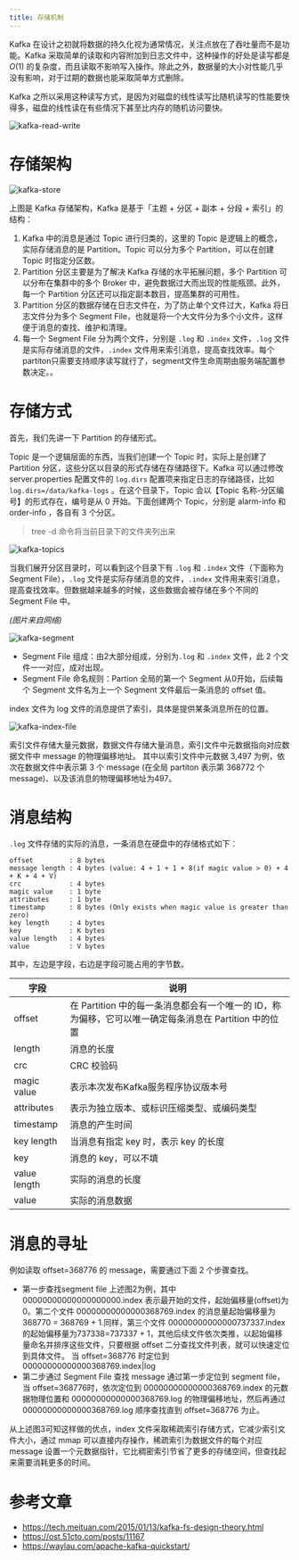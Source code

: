 ```yaml
---
title: 存储机制
---
```


Kafka 在设计之初就将数据的持久化视为通常情况，关注点放在了吞吐量而不是功能。Kafka 采取简单的读取和内容附加到日志文件中，这种操作的好处是读写都是 $O(1)$ 的复杂度，而且读取不影响写入操作。除此之外，数据量的大小对性能几乎没有影响，对于过期的数据也能采取简单方式删除。

Kafka 之所以采用这种读写方式，是因为对磁盘的线性读写比随机读写的性能要快得多，磁盘的线性读在有些情况下甚至比内存的随机访问要快。

![kafka-read-write](https://www.lin2j.tech/blog-image/middleware/kafka-read-write.png)

# 存储架构

![kafka-store ](https://www.lin2j.tech/blog-image/middleware/kafka-store.png)

上图是 Kafka 存储架构，Kafka 是基于「主题 + 分区 + 副本 + 分段 + 索引」的结构：

1. Kafka 中的消息是通过 Topic 进行归类的，这里的 Topic 是逻辑上的概念，实际存储消息的是 Partition。Topic 可以分为多个 Partition，可以在创建 Topic 时指定分区数。
2. Partition 分区主要是为了解决 Kafka 存储的水平拓展问题，多个 Partition 可以分布在集群中的多个 Broker 中，避免数据过大而出现的性能瓶颈。此外，每一个 Partition 分区还可以指定副本数目，提高集群的可用性。
3. Partition 分区的数据存储在日志文件在，为了防止单个文件过大，Kafka 将日志文件分为多个 Segment File，也就是将一个大文件分为多个小文件，这样便于消息的查找、维护和清理。
4. 每一个 Segment File 分为两个文件，分别是 `.log` 和 `.index` 文件，`.log` 文件是实际存储消息的文件，`.index` 文件用来索引消息，提高查找效率。每个partiton只需要支持顺序读写就行了，segment文件生命周期由服务端配置参数决定。。 

# 存储方式

首先，我们先讲一下 Partition 的存储形式。

Topic 是一个逻辑层面的东西，当我们创建一个 Topic 时，实际上是创建了 Partition 分区，这些分区以目录的形式存储在存储路径下。Kafka 可以通过修改 server.properties 配置文件的 `log.dirs` 配置项来指定日志的存储路径，比如 `log.dirs=/data/kafka-logs` 。在这个目录下，Topic 会以【Topic 名称-分区编号】的形式存在，编号是从 $0$ 开始。下面创建两个 Topic，分别是 alarm-info 和 order-info ，各自有 $3$ 个分区。

>  tree -d 命令将当前目录下的文件夹列出来

![kafka-topics](https://www.lin2j.tech/blog-image/middleware/kafka-topics.png)

当我们展开分区目录时，可以看到这个目录下有 `.log` 和 `.index` 文件（下面称为 Segment File），`.log` 文件是实际存储消息的文件，`.index` 文件用来索引消息，提高查找效率。但数据越来越多的时候，这些数据会被存储在多个不同的 Segment File 中。

*(图片来自网络)*

![kafka-segment](https://www.lin2j.tech/blog-image/middleware/kafka-segment.png)

- Segment File 组成：由2大部分组成，分别为`.log` 和 `.index` 文件，此 2 个文件一一对应，成对出现。
- Segment File 命名规则：Partion 全局的第一个 Segment 从0开始，后续每个 Segment 文件名为上一个 Segment 文件最后一条消息的 offset 值。

index 文件为 log 文件的消息提供了索引，具体是提供某条消息所在的位置。

![kafka-index-file](https://www.lin2j.tech/blog-image/middleware/kafka-index-file.png)

索引文件存储大量元数据，数据文件存储大量消息，索引文件中元数据指向对应数据文件中 message 的物理偏移地址。 其中以索引文件中元数据 3,497 为例，依次在数据文件中表示第 3 个 message (在全局 partiton 表示第 368772 个 message)、以及该消息的物理偏移地址为497。

# 消息结构

`.log` 文件存储的实际的消息，一条消息在硬盘中的存储格式如下：

```
offset         : 8 bytes 
message length : 4 bytes (value: 4 + 1 + 1 + 8(if magic value > 0) + 4 + K + 4 + V)
crc            : 4 bytes
magic value    : 1 byte
attributes     : 1 byte
timestamp      : 8 bytes (Only exists when magic value is greater than zero)
key length     : 4 bytes
key            : K bytes
value length   : 4 bytes
value          : V bytes
```

其中，左边是字段，右边是字段可能占用的字节数。

| 字段         | 说明                                                         |
| ------------ | ------------------------------------------------------------ |
| offset       | 在 Partition 中的每一条消息都会有一个唯一的 ID，称为偏移，它可以唯一确定每条消息在 Partition 中的位置 |
| length       | 消息的长度                                                   |
| crc          | CRC 校验码                                                   |
| magic value  | 表示本次发布Kafka服务程序协议版本号                          |
| attributes   | 表示为独立版本、或标识压缩类型、或编码类型                   |
| timestamp    | 消息的产生时间                                               |
| key length   | 当消息有指定 key 时，表示 key 的长度                         |
| key          | 消息的 key，可以不填                                         |
| value length | 实际的消息的长度                                             |
| value        | 实际的消息数据                                               |

# 消息的寻址

例如读取 offset=368776 的 message，需要通过下面 $2$ 个步骤查找。

- 第一步查找segment file 上述图2为例，其中 00000000000000000000.index 表示最开始的文件，起始偏移量(offset)为0。第二个文件 00000000000000368769.index 的消息量起始偏移量为 368770 = 368769 + 1.同样，第三个文件 00000000000000737337.index 的起始偏移量为737338=737337 + 1，其他后续文件依次类推，以起始偏移量命名并排序这些文件，只要根据 offset  二分查找文件列表，就可以快速定位到具体文件。 当 offset=368776 时定位到00000000000000368769.index|log
- 第二步通过 Segment File 查找 message 通过第一步定位到 segment file，当 offset=368776时，依次定位到 00000000000000368769.index 的元数据物理位置和 00000000000000368769.log 的物理偏移地址，然后再通过00000000000000368769.log 顺序查找直到 offset=368776 为止。

从上述图3可知这样做的优点，index 文件采取稀疏索引存储方式，它减少索引文件大小，通过 mmap 可以直接内存操作，稀疏索引为数据文件的每个对应 message 设置一个元数据指针，它比稠密索引节省了更多的存储空间，但查找起来需要消耗更多的时间。

# 参考文章

- https://tech.meituan.com/2015/01/13/kafka-fs-design-theory.html
- https://ost.51cto.com/posts/11167
- https://waylau.com/apache-kafka-quickstart/
